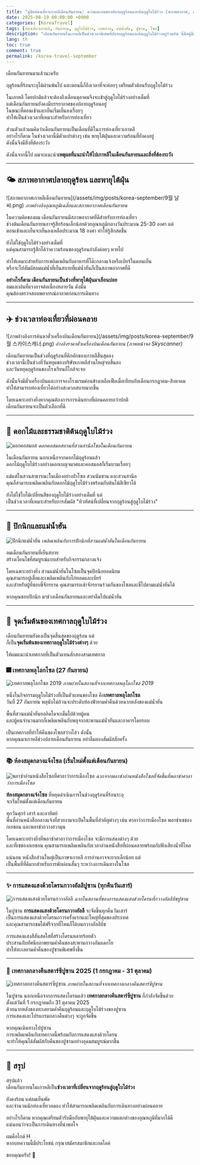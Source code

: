 ```yaml
---
title: "คู่มือท่องเที่ยวเกาหลีเดือนกันยายน: ความงดงามของปลายฤดูร้อนและต้นฤดูใบไม้ร่วง (สภาพอากาศ, สถานที่ท่องเที่ยว, ข้อมูลเทศกาล)"
date: 2025-08-19 00:00:00 +0900
categories: [KoreaTravel]
tags: [ท่องเที่ยวเกาหลี, กันยายน, ฤดูใบไม้ร่วง, เทศกาล, แม่น้ำฮัน, ปูซาน, โซล]
description: "เดือนกันยายนในเกาหลีเป็นช่วงเวลาพิเศษที่ปลายฤดูร้อนและต้นฤดูใบไม้ร่วงอยู่ร่วมกัน นี่คือคู่มือครบถ้วนว่าทำไมคุณควรไปเกาหลีในเดือนกันยายน รวมถึงสภาพอากาศ เทศกาล ธรรมชาติ และสถานที่ปิกนิก พร้อมสิ่งที่ต้องระวัง"
lang: th
toc: true
comment: true
permalink: /korea-travel-september
---
```


เดือนกันยายนมาแล้วนะครับ

ฤดูร้อนที่ร้อนระอุได้ผ่านพ้นไป และตอนนี้ก็ถึงเวลาที่จะค่อยๆ เตรียมตัวต้อนรับฤดูใบไม้ร่วง

ในเกาหลี โดยปกติแล้วจะต้องถึงเดือนตุลาคมจึงจะเข้าสู่ฤดูใบไม้ร่วงอย่างเต็มที่  
แต่เดือนกันยายนยังคงมีบรรยากาศของปลายฤดูร้อนอยู่  
ในขณะที่ตอนเช้าและเย็นเริ่มเย็นลงเรื่อยๆ  
ทำให้เป็นช่วงเวลาที่เหมาะสำหรับการท่องเที่ยว

ส่วนตัวแล้วผมคิดว่าเดือนกันยายนเป็นเดือนที่ดีในการท่องเที่ยวเกาหลี  
อย่างไรก็ตาม ในช่วงเวลานี้มีตัวแปรต่างๆ เช่น พายุไต้ฝุ่นและความร้อนที่ยังคงอยู่  
ดังนั้นจึงมีสิ่งที่ต้องระวัง

ดังนั้นจากนี้ไป ผมจะแนะนำ**เหตุผลที่แนะนำให้ไปเกาหลีในเดือนกันยายนและสิ่งที่ต้องระวัง**

---

## 🌤 สภาพอากาศปลายฤดูร้อน และพายุไต้ฝุ่น
![สภาพอากาศเกาหลีเดือนกันยายน](/assets/img/posts/korea-september/9월 날씨.png)
_ภาพอ้างอิงอุณหภูมิเฉลี่ยและสภาพอากาศเดือนกันยายน_

ในความคิดของผม เดือนกันยายนมีสภาพอากาศที่ดีสำหรับการท่องเที่ยว  
ช่วงต้นเดือนกันยายนอาจรู้สึกร้อนเล็กน้อยด้วยอุณหภูมิกลางวันประมาณ 25-30 องศา แต่  
ตอนเช้าและเย็นจะเย็นลงเหลือประมาณ 18 องศา ทำให้รู้สึกสดชื่น

ยังไม่ใช่ฤดูใบไม้ร่วงอย่างเต็มที่  
แต่คุณสามารถรู้สึกได้ว่าความร้อนของฤดูร้อนกำลังค่อยๆ หายไป

ทำให้เหมาะสำหรับการเพลิดเพลินกับอาหารที่โต๊ะกลางแจ้งหรือเบียร์ในตอนเย็น  
หรือจะไปสัมผัสลมแม่น้ำที่เย็นสบายที่แม่น้ำฮันก็เป็นสภาพอากาศที่ดี

**อย่างไรก็ตาม เดือนกันยายนเป็นช่วงที่พายุไต้ฝุ่นมาเยือนบ่อย**  
ลมและฝนที่แรงอาจต่อเนื่องหลายวัน ดังนั้น  
คุณต้องตรวจสอบพยากรณ์อากาศก่อนการเดินทาง

---

## ✈️ ช่วงเวลาท่องเที่ยวที่ผ่อนคลาย
![ภาพอ้างอิงการค้นหาตั๋วเครื่องบินเดือนกันยายน](/assets/img/posts/korea-september/9월 스카이스캐너.png)
_อ้างอิงราคาตั๋วเครื่องบินเดือนกันยายน (ภาพหน้าจอ Skyscanner)_

เดือนกันยายนเป็นช่วงที่ฤดูร้อนที่คึกคักของเกาหลีสิ้นสุดลง  
ช่วงเวลานี้เป็นช่วงที่วันหยุดของบริษัทเกาหลีส่วนใหญ่จบสิ้นลง  
และวันหยุดฤดูร้อนของโรงเรียนก็ใกล้จะจบ

ดังนั้นจึงมีตั๋วเครื่องบินและการจองโรงแรมค่อนข้างเหลือเฟือเมื่อเทียบกับเดือนกรกฎาคม-สิงหาคม  
ทำให้สามารถท่องเที่ยวได้อย่างสะดวกสบายมากขึ้น

โดยเฉพาะอย่างยิ่งหากคุณต้องการการเดินทางที่ผ่อนคลายกว่าปกติ  
เดือนกันยายนจะเป็นตัวเลือกที่ดี

---

## 🌸 ดอกไม้และธรรมชาติต้นฤดูใบไม้ร่วง
![ดอกคอสมอส](/assets/img/posts/korea-september/코스모스.jpg)
_ดอกคอสมอสบานที่สวนฮานึลโซลในเดือนกันยายน_

ในเดือนกันยายน นอกเหนือจากดอกไม้ฤดูร้อนแล้ว  
ดอกไม้ฤดูใบไม้ร่วงอย่างดอกเบญจมาศและคอสมอสก็เริ่มบานเรื่อยๆ

แม้แต่ในสวนสาธารณะในเมืองอย่างป่าโซล สวนนัมซาน และสวนฮานึล  
คุณก็สามารถเพลิดเพลินกับดอกไม้ฤดูใบไม้ร่วงพร้อมกับต้นไม้สีเขียวได้

ยังไม่ใช่ใบไม้เปลี่ยนสีของฤดูใบไม้ร่วงอย่างเต็มที่ แต่  
เป็นช่วงเวลาที่เหมาะสำหรับการสัมผัส "ทิวทัศน์ที่เปลี่ยนจากฤดูร้อนสู่ฤดูใบไม้ร่วง"

---

## 🧺 ปิกนิกและแม่น้ำฮัน
![ปิกนิกแม่น้ำฮัน](/assets/img/posts/korea-september/한강피크닉.jpeg)
_เพลิดเพลินกับการปิกนิกที่สวนแม่น้ำฮันในเดือนกันยายน_

ลมเดือนกันยายนที่เย็นสบาย  
สร้างเงื่อนไขที่สมบูรณ์แบบสำหรับกิจกรรมกลางแจ้ง

โดยเฉพาะอย่างยิ่ง สวนแม่น้ำฮันในโซลเป็นจุดปิกนิกยอดนิยม  
คุณสามารถปูเสื่อและเพลิดเพลินกับไก่ทอดและเบียร์  
และสำหรับผู้ที่ชอบขี่จักรยาน คุณสามารถเช่าจักรยานร่วมกันของโซลและขี่ไปตามแม่น้ำฮันได้

หากคุณชอบปิกนิก มาช่วงเดือนกันยายนและอย่าลืมไปแม่น้ำฮัน

---

## 🎉 จุดเริ่มต้นของเทศกาลฤดูใบไม้ร่วง

เดือนกันยายนยังคงเป็นจุดสิ้นสุดของฤดูร้อน แต่  
ก็เป็น**จุดเริ่มต้นของเทศกาลฤดูใบไม้ร่วงต่างๆ** ด้วย

ให้ผมแนะนำเทศกาลที่เป็นตัวแทนสักสองสามเทศกาล

### 🎆 เทศกาลพลุโลกโซล (27 กันยายน)
![เทศกาลพลุโลกโซล 2019](/assets/img/posts/korea-september/2019_서울불꽃축제.jpg)
_ภาพถ่ายในสถานที่จากเทศกาลพลุโลกโซล 2019_

หนึ่งในกิจกรรมฤดูใบไม้ร่วงที่เป็นตัวแทนของโซล คือ**เทศกาลพลุโลกโซล**  
วันที่ 27 กันยายน พลุนับไม่ถ้วนจะประดับท้องฟ้ายามค่ำคืนด้วยฉากหลังของแม่น้ำฮัน

พื้นที่สวนแม่น้ำฮันยออิดโดจะเต็มไปด้วยผู้คน  
และผู้คนจำนวนมากก็เพลิดเพลินกับพลุจากสะพานแม่น้ำฮันและอาคารโดยรอบ

เป็นเทศกาลที่ทำให้คืนของโซลสว่างไสว ดังนั้น  
หากคุณมาเกาหลีช่วงปลายเดือนกันยายน อย่าลืมลองสัมผัสสักครั้ง

---

### 📚 ห้องสมุดกลางแจ้งโซล (เริ่มใหม่ตั้งแต่เดือนกันยายน)
![พลาซ่าอ่านหนังสือโซลที่ศาลาว่าการเมืองโซล](/assets/img/posts/korea-september/서울_시청_책읽는서울광장11.HEIC)
_ฉากจากพลาซ่าอ่านหนังสือโซลที่จัดขึ้นที่พลาซ่าศาลาว่าการเมืองโซล_

**ห้องสมุดกลางแจ้งโซล** ที่หยุดดำเนินการในช่วงฤดูร้อนที่ร้อนระอุ  
จะเริ่มใหม่ตั้งแต่เดือนกันยายน

ทุกวันศุกร์ เสาร์ และอาทิตย์  
พื้นที่อ่านหนังสือกลางแจ้งที่สวยงามจะเปิดในพื้นที่สำคัญต่างๆ เช่น ศาลาว่าการเมืองโซล พลาซ่าเชชองกเยชอน และพลาซ่ากวางฮวามุน

โดยเฉพาะอย่างยิ่งที่พลาซ่าศาลาว่าการเมืองโซล จะมีการแสดงต่างๆ ด้วย  
และที่เชชองกเยชอน คุณสามารถเพลิดเพลินกับเวลาอ่านหนังสือที่ผ่อนคลายพร้อมกับฟังเสียงน้ำที่ไหล

แน่นอน หนังสือส่วนใหญ่เป็นภาษาเกาหลี การอ่านอาจจะยากเล็กน้อย แต่  
เป็นพื้นที่ที่ดีมากสำหรับการพักผ่อนสั้นๆ ระหว่างการเดินทางในโซล

---

### ✨ การแสดงแสงด้วยโดรนกวางอัลลีปูซาน (ทุกคืนวันเสาร์)
![การแสดงแสงด้วยโดรนกวางอัลลี](/assets/img/posts/korea-september/광안리드론라이트쇼.png)
_ฉากในสถานที่ของการแสดงแสงด้วยโดรนที่กวางอัลลีบีชปูซาน_

ในปูซาน **การแสดงแสงด้วยโดรนกวางอัลลี** จะจัดขึ้นทุกคืนวันเสาร์  
เป็นการแสดงแสงด้วยโดรนถาวรครั้งแรกและใหญ่ที่สุดของประเทศ  
และคุณสามารถชมได้ฟรีจากที่ไหนก็ได้บนกวางอัลลีบีช

การแสดงแสงสีสันสดใสที่สร้างโดรนหลายร้อยตัว  
ประสานกับทัศนียภาพยามค่ำคืนของสะพานกวางอันแดกโย  
ทำให้ทะเลยามค่ำคืนของปูซานพิเศษยิ่งขึ้น

---

### 🌌 เทศกาลกลางคืนสตาร์ซีปูซาน 2025 (1 กรกฎาคม - 31 ตุลาคม)
![เทศกาลกลางคืนสตาร์ซีปูซาน](/assets/img/posts/korea-september/부산별바다축제.jpg)
_ภาพถ่ายในสถานที่จากเทศกาลกลางคืนสตาร์ซีปูซาน_

ในปูซาน นอกเหนือจากการแสดงโดรนแล้ว **เทศกาลกลางคืนสตาร์ซีปูซาน** ก็กำลังจัดขึ้นด้วย  
ตั้งแต่วันที่ 1 กรกฎาคมถึง 31 ตุลาคม 2025  
ด้วยฉากหลังของทะเลยามค่ำคืนฤดูร้อนและฤดูใบไม้ร่วงของปูซาน  
การแสดงและโปรแกรมกลางคืนต่างๆ จะถูกจัดขึ้น

หากคุณเดินทางไปปูซาน  
การเพลิดเพลินกับเทศกาลนี้พร้อมกับการแสดงแสงด้วยโดรน  
จะทำให้คุณได้สัมผัสกับคืนของปูซานอย่างอุดมสมบูรณ์มากขึ้น

---

## 🎯 สรุป

สรุปแล้ว  
เดือนกันยายนในเกาหลีเป็น**ช่วงเวลาที่เปลี่ยนจากฤดูร้อนสู่ฤดูใบไม้ร่วง**

ยังคงร้อน แต่ลมเย็นพัด  
และจำนวนนักท่องเที่ยวลดลง ทำให้สามารถเพลิดเพลินกับการเดินทางอย่างผ่อนคลาย

อย่างไรก็ตาม หากคุณเตรียมตัวรับมือกับพายุไต้ฝุ่นและความแตกต่างของอุณหภูมิที่มากได้ดี  
แน่นอนว่าจะเป็นการเดินทางที่น่าพอใจ

ผมคือไกด์ H  
หากบทความนี้มีประโยชน์ กรุณาสมัครสมาชิกและกดไลค์

ขอบคุณครับ! 🙏 